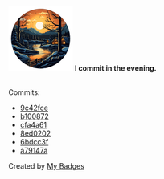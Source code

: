 <img src="https://github.com/my-badges/my-badges/blob/master/badges/time-of-commit/evening-commits.png?raw=true" alt="I commit in the evening." title="I commit in the evening." width="128">
<strong>I commit in the evening.</strong>
<br><br>

Commits:

- <a href="https://github.com/adib-yg/adib-yg/commit/9c42fce1852335f98d24f2291a4abaf4d1250224">9c42fce</a>
- <a href="https://github.com/adib-yg/openmp-server-installation/commit/b10087291e02c116773c3920db836ee7f065cc58">b100872</a>
- <a href="https://github.com/adib-yg/web/commit/cfa4a614e18e187164935db441d7f8be8a287062">cfa4a61</a>
- <a href="https://github.com/adib-yg/web/commit/8ed0202ad3cc5db273ceeb8b075e69e98bd7bde5">8ed0202</a>
- <a href="https://github.com/adib-yg/web/commit/6bdcc3fd023e1b8a76b6073e416723a59da21b87">6bdcc3f</a>
- <a href="https://github.com/adib-yg/web/commit/a79147ae7f679eb362d2ec91a42340246df33532">a79147a</a>


Created by <a href="https://github.com/my-badges/my-badges">My Badges</a>